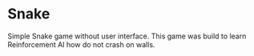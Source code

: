 # Snake
Simple Snake game without user interface. This game was build to learn Reinforcement AI how do not crash on walls.
